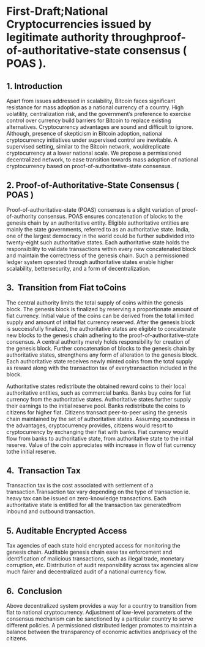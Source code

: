 # First-Draft;​ ​National​ ​Cryptocurrencies​ ​issued​ ​by​ ​legitimate​ ​authority through​ ​proof-of-authoritative-state​ ​consensus​ ​(​ ​POAS​ ​). 

## 1.​ ​Introduction

Apart from issues addressed in scalability, Bitcoin faces significant resistance for mass adoption as a national currency of a country. High volatility, centralization risk, and the government’s preference to exercise control over currency build barriers for Bitcoin to replace existing alternatives. Cryptocurrency advantages are sound and difficult to ignore. Although, presence of skepticism in Bitcoin adoption, national cryptocurrency initiatives under supervised control are inevitable. A supervised setting, similar​ ​to​ ​the​ ​Bitcoin​ ​network,​ ​would​ ​replicate​ ​cryptocurrency​ ​at​ ​a​ ​lower​ ​national​ ​scale. We propose a permissioned decentralized network, to ease transition towards mass adoption of national cryptocurrency based on proof-of-authoritative-state consensus.

## 2.​ ​​ ​​Proof-of-Authoritative-State​ ​Consensus​ ​(​ ​POAS​ ​)

Proof-of-authoritative-state (POAS) consensus is a slight variation of proof-of-authority consensus. POAS ensures concatenation of blocks to the genesis chain by an authoritative entity. Eligible authoritative entities are mainly the state governments, referred to as an authoritative state. India, one of the largest democracy in the world could be further subdivided into twenty-eight such authoritative states. Each authoritative state holds the responsibility to validate transactions within every new concatenated block and maintain the correctness of the genesis chain. Such a permissioned ledger system operated through authoritative states enable higher scalability,​ ​better​ ​security,​ ​and​ ​a​ ​form​ ​of​ ​decentralization.

## 3.​ ​​ ​​Transition​ ​from​ ​Fiat​ ​to​ ​Coins

The central authority limits the total supply of coins within the genesis block. The genesis block is finalized by reserving a proportionate amount of fiat currency. Initial value of the coins can be derived from the total limited supply and amount of initial fiat currency reserved. After the genesis block is successfully finalized, the authoritative states are eligible to concatenate new blocks to the genesis chain adhering to the proof-of-authoritative-state consensus. A central authority merely holds responsibility for creation of the genesis block. Further concatenation of blocks to the genesis chain by authoritative states, strengthens any form of alteration to the genesis block. Each authoritative state receives newly minted coins from the total supply as reward along with​ ​the​ ​transaction​ ​tax​ ​of​ ​every​ ​transaction​ ​included​ ​in​ ​the​ ​block. 
  
  Authoritative states redistribute the obtained reward coins to their local authoritative entities, such as commercial banks. Banks buy coins for fiat currency from the authoritative states. Authoritative states further supply their earnings to the initial reserve pool. Banks redistribute the coins to citizens for higher fiat. Citizens transact peer-to-peer using the genesis chain maintained by the set of authoritative states. Assuming soundness in the advantages, cryptocurrency provides, citizens would resort to cryptocurrency by exchanging their fiat with banks. Fiat currency would flow from banks to authoritative state, from authoritative state to the initial reserve. Value of the coin​ ​appreciates​ ​with​ ​increase​ ​in​ ​flow​ ​of​ ​fiat​ ​currency​ ​to​ ​the​ ​initial​ ​reserve. 

## 4.​ ​​ ​Transaction​ ​Tax 

Transaction tax is the cost associated with settlement of a transaction.Transaction tax vary depending on the type of transaction ie. heavy tax can be issued on zero-knowledge transactions. Each authoritative state is entitled for all the transaction tax​ ​generated​ ​from​ ​inbound​ ​and​ ​outbound​ ​transaction. 

## 5.​ ​Auditable​ ​Encrypted​ ​Access

  Tax agencies of each state hold encrypted access for monitoring the genesis chain. Auditable genesis chain ease tax enforcement and identification of malicious transactions, such as illegal trade, monetary corruption, etc. Distribution of audit responsibility across tax agencies allow much fairer and decentralized audit of a national currency​ ​flow. 

## 6.​ ​​ ​Conclusion 

  Above decentralized system provides a way for a country to transition from fiat to national cryptocurrency. Adjustment of low-level parameters of the consensus mechanism can be sanctioned by a particular country to serve different policies. A permissioned distributed ledger promotes to maintain a balance between the transparency​ ​of​ ​economic​ ​activities​ ​and​ ​privacy​ ​of​ ​the​ ​citizens.
